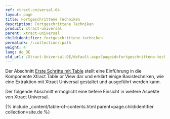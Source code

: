 ```yaml
---
ref: xtract-universal-04
layout: page
title: Fortgeschrittene Techniken
description: Fortgeschrittene Techniken
product: xtract-universal
parent: xtract-universal
childidentifier: fortgeschrittene-techniken
permalink: /:collection/:path
weight: 4
lang: de_DE
old_url: /Xtract-Universal-DE/default.aspx?pageid=fortgeschrittene-techniken
---
```


Der Abschnitt [Erste Schritte mit Table](https://help.theobald-software.com/de/xtract-universal/erste-schritte-mit-xu) stellt eine Einführung in die Komponente Xtract Table or View dar und erklärt einige Basistechniken, wie eine Extraktion mit Xtract Universal gestaltet und ausgeführt werden kann. 

Der folgende Abschnitt ermöglicht eine tiefere Einsicht in weitere Aspekte von Xtract Universal.

{% include _content/table-of-contents.html parent=page.childidentifier collection=site.de %}